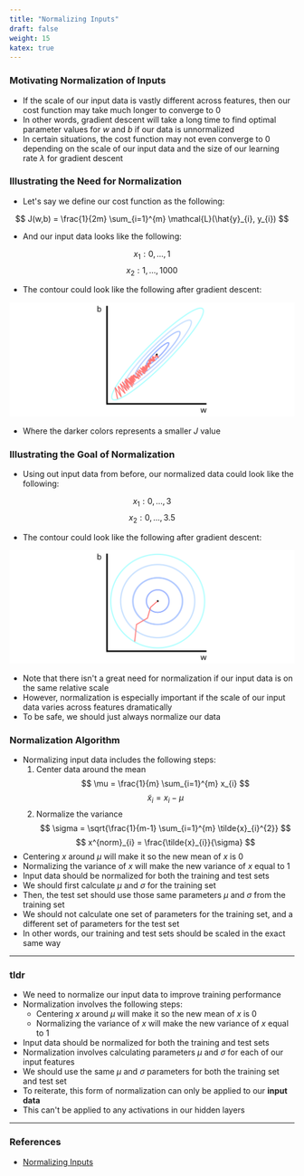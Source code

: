 ```yaml
---
title: "Normalizing Inputs"
draft: false
weight: 15
katex: true
---
```


### Motivating Normalization of Inputs
- If the scale of our input data is vastly different across features, then our cost function may take much longer to converge to $0$
- In other words, gradient descent will take a long time to find optimal parameter values for $w$ and $b$ if our data is unnormalized
- In certain situations, the cost function may not even converge to $0$ depending on the scale of our input data and the size of our learning rate $\lambda$ for gradient descent

### Illustrating the Need for Normalization
- Let's say we define our cost function as the following:

$$ J(w,b) = \frac{1}{2m} \sum_{i=1}^{m} \mathcal{L}(\hat{y}_{i}, y_{i}) $$

- And our input data looks like the following:

$$ x_{1} : 0, ..., 1 $$
$$ x_{2} : 1, ..., 1000 $$

- The contour could look like the following after gradient descent:

![unnormalizedcontour](../../../img/unnormalized_contour.svg)

- Where the darker colors represents a smaller $J$ value

### Illustrating the Goal of Normalization
- Using out input data from before, our normalized data could look like the following:

$$ x_{1} : 0, ..., 3 $$
$$ x_{2} : 0, ..., 3.5 $$

- The contour could look like the following after gradient descent:

![normalizedcontour](../../../img/normalized_contour.svg)

- Note that there isn't a great need for normalization if our input data is on the same relative scale
- However, normalization is especially important if the scale of our input data varies across features dramatically
- To be safe, we should just always normalize our data

### Normalization Algorithm
- Normalizing input data includes the following steps:
	1. Center data around the mean
	$$ \mu = \frac{1}{m} \sum_{i=1}^{m} x_{i} $$
	$$ \tilde{x}_{i} = x_{i} - \mu $$
	2. Normalize the variance
	$$ \sigma = \sqrt{\frac{1}{m-1} \sum_{i=1}^{m} \tilde{x}_{i}^{2}} $$
	$$ x^{norm}_{i} = \frac{\tilde{x}_{i}}{\sigma} $$
- Centering $x$ around $\mu$ will make it so the new mean of $x$ is $0$
- Normalizing the variance of $x$ will make the new variance of $x$ equal to $1$
- Input data should be normalized for both the training and test sets
- We should first calculate $\mu$ and $\sigma$ for the training set
- Then, the test set should use those same parameters $\mu$ and $\sigma$ from the training set
- We should not calculate one set of parameters for the training set, and a different set of parameters for the test set
- In other words, our training and test sets should be scaled in the exact same way

---

### tldr
- We need to normalize our input data to improve training performance
- Normalization involves the following steps:
	- Centering $x$ around $\mu$ will make it so the new mean of $x$ is $0$
	- Normalizing the variance of $x$ will make the new variance of $x$ equal to $1$
- Input data should be normalized for both the training and test sets
- Normalization involves calculating parameters $\mu$ and $\sigma$ for each of our input features
- We should use the same $\mu$ and $\sigma$ parameters for both the training set and test set
- To reiterate, this form of normalization can only be applied to our **input data**
- This can't be applied to any activations in our hidden layers

---

### References
- [Normalizing Inputs](https://www.youtube.com/watch?v=FDCfw-YqWTE&list=PLkDaE6sCZn6Hn0vK8co82zjQtt3T2Nkqc&index=9)
